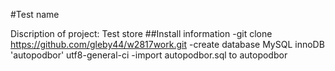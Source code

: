 #Test name


Discription of project:
Test store
##Install information
-git clone https://github.com/gleby44/w2817work.git
-create database MySQL innoDB 'autopodbor' utf8-general-ci
-import autopodbor.sql to autopodbor


